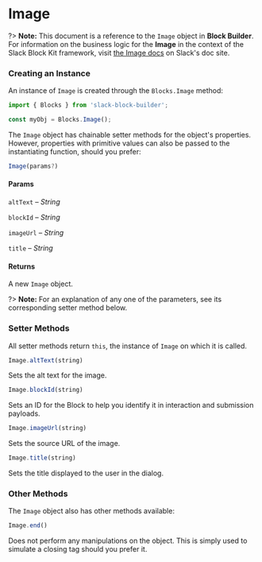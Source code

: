# Image

?> **Note:** This document is a reference to the `Image` object in **Block Builder**. For information on the business logic for the **Image** in the context of the Slack Block Kit framework, visit [the Image docs](https:&#x2F;&#x2F;api.slack.com&#x2F;reference&#x2F;block-kit&#x2F;blocks#image) on Slack's doc site.

### Creating an Instance 

An instance of `Image` is created through the `Blocks.Image` method:

```javascript
import { Blocks } from 'slack-block-builder';

const myObj = Blocks.Image();
```


The `Image` object has chainable setter methods for the object's properties. However, properties with primitive values can also be passed to the instantiating function, should you prefer:

```javascript
Image(params?)
```

#### Params

`altText` – *String*

`blockId` – *String*

`imageUrl` – *String*

`title` – *String*

#### Returns

A new `Image` object.

?> **Note:** For an explanation of any one of the parameters, see its corresponding setter method below.

### Setter Methods

All setter methods return `this`, the instance of `Image` on which it is called.

```javascript
Image.altText(string)
```

Sets the alt text for the image.
```javascript
Image.blockId(string)
```

Sets an ID for the Block to help you identify it in interaction and submission payloads.
```javascript
Image.imageUrl(string)
```

Sets the source URL of the image.
```javascript
Image.title(string)
```

Sets the title displayed to the user in the dialog.


### Other Methods

The `Image` object also has other methods available:

```javascript
Image.end()
```

Does not perform any manipulations on the object. This is simply used to simulate a closing tag should you prefer it.

